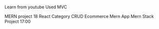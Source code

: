 Learn from youtube
Used MVC

MERN project
18 React Category CRUD Ecommerce Mern App Mern Stack Project 17:00
